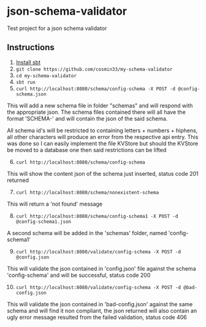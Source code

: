 # json-schema-validator

Test project for a json schema validator

## Instructions

1. [Install sbt](http://www.scala-sbt.org/1.0/docs/Setup.html)
2. `git clone https://github.com/cosmin33/my-schema-validator`
3. `cd my-schema-validator`
4. `sbt run`
5. `curl http://localhost:8080/schema/config-schema -X POST -d @config-schema.json`

This will add a new schema file in folder "schemas" and will respond with the appropriate json.
The schema files contained there will all have the format 'SCHEMA-<schema-id>' and will contain the json of the said schema.

All schema id's will be restricted to containing letters + numbers + hiphens, all other characters will produce an error from the respective api entry.
This was done so I can easily implement the file KVStore but should the KVStore be moved to a database one then said restrictions can be lifted

6. `curl http://localhost:8080/schema/config-schema`

This will show the content json of the schema just inserted, status code 201 returned

7. `curl http://localhost:8080/schema/nonexistent-schema`

This will return a 'not found' message

8. `curl http://localhost:8080/schema/config-schema1 -X POST -d @config-schema1.json`

A second schema will be added in the 'schemas' folder, named 'config-schema1'

9. `curl http://localhost:8080/validate/config-schema -X POST -d @config.json`

This will validate the json contained in 'config.json' file against the schema 'config-schema' and will be successful, status code 200

10. `curl http://localhost:8080/validate/config-schema -X POST -d @bad-config.json`

This will validate the json contained in 'bad-config.json' against the same schema and will find it non compliant, the json returned will also contain an ugly error message resulted from the failed validation, status code 406

